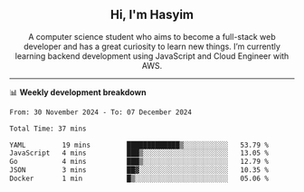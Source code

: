 <h2 align="center">Hi, I'm Hasyim</h2>

<p align="center">A computer science student who aims to become a full-stack web developer and has a great curiosity to learn new things. I’m currently learning backend development using JavaScript and Cloud Engineer with AWS.</p>

---

📊 **Weekly development breakdown**

<!--START_SECTION:waka-->

```txt
From: 30 November 2024 - To: 07 December 2024

Total Time: 37 mins

YAML         19 mins         █████████████▒░░░░░░░░░░░   53.79 %
JavaScript   4 mins          ███▒░░░░░░░░░░░░░░░░░░░░░   13.05 %
Go           4 mins          ███▒░░░░░░░░░░░░░░░░░░░░░   12.79 %
JSON         3 mins          ██▓░░░░░░░░░░░░░░░░░░░░░░   10.35 %
Docker       1 min           █▒░░░░░░░░░░░░░░░░░░░░░░░   05.06 %
```

<!--END_SECTION:waka-->

<!-- - You can reach me on **hasyim11c@gmail.com** -->
